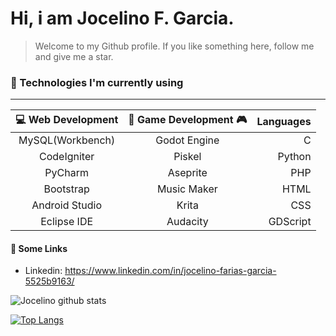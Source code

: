 <h1>Hi, i am Jocelino F. Garcia.</h1>

> Welcome to my Github profile. If you like something here, follow me and give me a star.

### :scroll: Technologies I'm currently using

_________________________________________________________________________________________________

|   :computer: Web Development   |  :space_invader: Game Development :video_game:  |    Languages    |
|           :---:                |                      :---:                      |       ---:      |
| MySQL(Workbench)               | Godot Engine                                    | C               |
| CodeIgniter                    | Piskel                                          | Python          |
| PyCharm                        | Aseprite                                        | PHP             |
| Bootstrap                      | Music Maker                                     | HTML            |
| Android Studio                 | Krita                                           | CSS             |
| Eclipse IDE                    | Audacity                                        | GDScript        |

#### :busts_in_silhouette: Some Links
 - Linkedin: https://www.linkedin.com/in/jocelino-farias-garcia-5525b9163/
 
 
 ![Jocelino github stats](https://github-readme-stats.vercel.app/api?username=jocelinoFG017&show_icons=true&theme=merko)
 
[![Top Langs](https://github-readme-stats.vercel.app/api/top-langs/?username=jocelinoFG017&langs_count=6&layout=compact)](https://github.com/jocelinoFG017/github-readme-stats)

